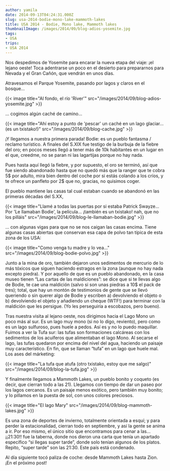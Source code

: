 ```yaml
---
author: yamila
date: 2014-09-13T04:24:31.000Z
slug: usa-2014-bodie-mono-lake-mammoth-lakes
title: USA 2014 - Bodie, Mono lake, Mammoth lakes
thumbnailImage: /images/2014/09/blog-adios-yosemite.jpg
tags:
- USA
trips:
- USA 2014
---
```



Nos despedimos de Yosemite para encarar la nueva etapa del viaje: ¡el lejano oeste! Toca adentrarse un poco en el desierto para prepararnos para Nevada y el Gran Cañón, que vendrán en unos días.

Atravesamos el Parque Yosemite, pasando por lagos y claros en el bosque…

{{< image title="Al fondo, el río 'River'" src="/images/2014/09/blog-adios-yosemite.jpg" >}}

... cogimos algún caché de camino...

{{< image title="Ahí estoy a punto de 'pescar' un caché en un lago glaciar... (es un txistako!)" src="/images/2014/09/blog-cache.jpg" >}}

¡Y llegamos a nuestra primera parada! Bodie: es un pueblo fantasma / reclamo turístico. A finales del S.XIX fue testigo de la burbuja de la fiebre del oro; en pocos meses llegó a tener más de 10k habitantes en un lugar en el que, creedme, no se paran ni las lagartijas porque no hay nada.

Pues hasta aquí llegó la fiebre, y por supuesto, el oro se terminó, así que fue siendo abandonado hasta que no quedó más que la ranger que te cobra 5$ por adulto, mira bien dentro del coche por si estás colando a los críos, y te ofrece un panfleto por 2$ que no, gracias, no quisimos coger.

El pueblo mantiene las casas tal cual estaban cuando se abandonó en las primeras décadas del S.XX,

{{< image title="Llamé a todas las puertas por si estaba Patrick Swayze... Por 'Le llamaban Bodie', la película... ¡también es un txistako! nah, que no los pilláis" src="/images/2014/09/blog-le-llamaban-bodie.jpg" >}}

... con algunas vigas para que no se nos caigan las casas encima. Tiene algunas casas abiertas que conservan esa capa de polvo tan típica de esta zona de los USA:

{{< image title="Como venga tu madre y lo vea..." src="/images/2014/09/blog-bodie-polvo.jpg" >}}

Junto a la mina de oro, también dejaron unos sedimentos de mercurio de lo más tóxicos que siguen haciendo estragos en la zona (aunque no hay nada excepto piedra). Y por aquello de que es un pueblo abandonado, en la casa museo tienen “Las cartas de las maldiciones”: se dice que si te llevas algo de Bodie, te cae una maldición (salvo si son unas piedras a 10$ el pack de tres); total, que hay un montón de testimonios de gente que se llevó queriendo o sin querer algo de Bodie y escriben a) devolviendo el objeto o b) devolviendo el objeto y añadiendo un cheque (WTF!) para terminar con la maldición que les persigue. (Yo les perseguiría a escobazos, pero bueno).

Tras nuestra visita al lejano oeste, nos dirigimos hacia el Lago Mono un poco más al sur. Es un lago muy mono (si no lo digo, reviento), pero como es un lago sulfuroso, pues huele a pedos. Así es y no lo puedo maquillar. Fuimos a ver la Tufa sur: las tufas son formaciones calcáreas con los sedimentos de los acuíferos que alimentaban el lago Mono. Al secarse el lago, las tufas quedaron por encima del nivel del agua, haciendo un paisaje muy característico. En fin, que se llaman “tufa” en un lago que huele mal. Los ases del márketing:

{{< image title="La tufa que atufa (otro txistako, estoy que me salgo)" src="/images/2014/09/blog-la-tufa.jpg" >}}

Y finalmente llegamos a Mammoth Lakes, un pueblo bonito y coqueto (es decir, que cierran todo a las 21). Llegamos con tiempo de dar un paseo por los lagos cercanos. Es un paisaje menos exótico, pero también muy bonito; y lo pillamos en la puesta de sol, con unos colores preciosos.

{{< image title="El lago Mary" src="/images/2014/09/blog-mammoth-lakes.jpg" >}}

Es una zona de deportes de invierno, totalmente orientada a esquí; y para perder la estacionalidad, cierran todo en septiembre, y así la gente se anima a ir. Por eso mismo, el único sitio que encontramos para cenar a las… ¡¡21:30!! fue la taberna, donde nos dieron una carta que tenía un apartado específico “si llegas super tarde”, donde solo tenían algunos de los platos. Repito, “super tarde” son las 21:30. Este país está condenado.

Al día siguiente tocó paliza de coche: desde Mammoth Lakes hasta Zion. ¡En el próximo post!

